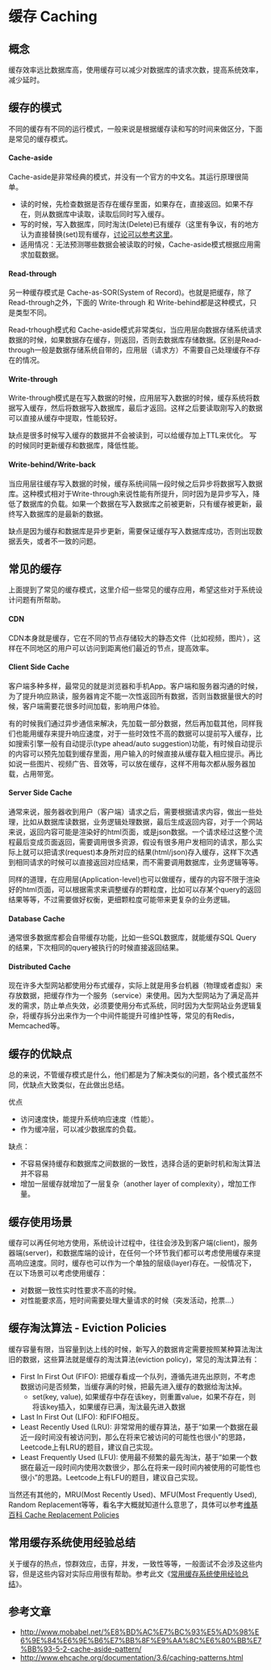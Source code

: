 # 缓存 Caching



## 概念

缓存效率远比数据库高，使用缓存可以减少对数据库的请求次数，提高系统效率，减少延时。


## 缓存的模式

不同的缓存有不同的运行模式，一般来说是根据缓存读和写的时间来做区分，下面是常见的缓存模式。

#### Cache-aside
Cache-aside是非常经典的模式，并没有一个官方的中文名。其运行原理很简单。

* 读的时候，先检查数据是否存在缓存里面，如果存在，直接返回。如果不存在，则从数据库中读取，读取后同时写入缓存。
* 写的时候，写入数据库，同时淘汰(Delete)已有缓存（这里有争议，有的地方认为直接替换(set)现有缓存，[讨论可以参考这里](http://www.mobabel.net/%E8%BD%AC%E7%BC%93%E5%AD%98%E6%9E%84%E6%9E%B6%E7%BB%8F%E9%AA%8C%E6%80%BB%E7%BB%93-5-2-cache-aside-pattern/)。
* 适用情况：无法预测哪些数据会被读取的时候，Cache-aside模式根据应用需求加载数据。

#### Read-through
另一种缓存模式是 Cache-as-SOR(System of Record)。也就是把缓存，除了Read-through之外，下面的 Write-through 和 Write-behind都是这种模式，只是类型不同。

Read-trhough模式和 Cache-aside模式非常类似，当应用层向数据存储系统请求数据的时候，如果数据存在缓存，则返回，否则去数据库存储数据。区别是Read-through一般是数据存储系统自带的，应用层（请求方）不需要自己处理缓存不存在的情况。

#### Write-through
Write-through模式是在写入数据的时候，应用层写入数据的时候，缓存系统将数据写入缓存，然后将数据写入数据库，最后才返回。这样之后要读取刚写入的数据可以直接从缓存中提取，性能较好。

缺点是很多时候写入缓存的数据并不会被读到，可以给缓存加上TTL来优化。 写的时候同时更新缓存和数据库，降低性能。

#### Write-behind/Write-back
当应用层往缓存写入数据的时候，缓存系统间隔一段时候之后异步将数据写入数据库。这种模式相对于Write-through来说性能有所提升，同时因为是异步写入，降低了数据库的负载。如果一个数据在写入数据库之前被更新，只有缓存被更新，最终写入数据库的是最新的数据。

缺点是因为缓存和数据库是异步更新，需要保证缓存写入数据库成功，否则出现数据丢失，或者不一致的问题。

## 常见的缓存
上面提到了常见的缓存模式，这里介绍一些常见的缓存应用，希望这些对于系统设计问题有所帮助。

#### CDN
CDN本身就是缓存，它在不同的节点存储较大的静态文件（比如视频，图片），这样在不同地区的用户可以访问到距离他们最近的节点，提高效率。

#### Client Side Cache
客户端多种多样，最常见的就是浏览器和手机App。客户端和服务器沟通的时候，为了提升响应熟读，服务器肯定不能一次性返回所有数据，否则当数据量很大的时候，客户端需要花很多时间加载，影响用户体验。

有的时候我们通过异步通信来解决，先加载一部分数据，然后再加载其他，同样我们也能用缓存来提升响应速度，对于一些时效性不高的数据可以提前写入缓存，比如搜索引擎一般有自动提示(type ahead/auto suggestion)功能，有时候自动提示的内容可以预先加载到缓存里面，用户输入的时候直接从缓存载入相应提示。再比如说一些图片、视频广告、音效等，可以放在缓存，这样不用每次都从服务器加载，占用带宽。

#### Server Side Cache
通常来说，服务器收到用户（客户端）请求之后，需要根据请求内容，做出一些处理，比如从数据库读数据，业务逻辑处理数据，最后生成返回内容，对于一个网站来说，返回内容可能是渲染好的html页面，或是json数据。一个请求经过这整个流程最后变成页面返回，需要调用很多资源，假设有很多用户发相同的请求，那么实际上就可以把请求(request)本身所对应的结果(html/json)存入缓存，这样下次遇到相同请求的时候可以直接返回对应结果，而不需要调用数据库，业务逻辑等等。

同样的道理，在应用层(Application-level)也可以做缓存，缓存的内容不限于渲染好的html页面，可以根据需求来调整缓存的颗粒度，比如可以存某个query的返回结果等等，不过需要做好权衡，更细颗粒度可能带来更复杂的业务逻辑。

#### Database Cache
通常很多数据库都会自带缓存功能，比如一些SQL数据库，就能缓存SQL Query的结果，下次相同的query被执行的时候直接返回结果。

#### Distributed Cache
现在许多大型网站都使用分布式缓存，实际上就是用多台机器（物理或者虚拟）来存放数据，把缓存作为一个服务（service）来使用。因为大型网站为了满足高并发的需求，防止单点失效，必须要使用分布式系统，同时因为大型网站业务逻辑复杂，将缓存拆分出来作为一个中间件能提升可维护性等，常见的有Redis，Memcached等。

## 缓存的优缺点

总的来说，不管缓存模式是什么，他们都是为了解决类似的问题，各个模式虽然不同，优缺点大致类似，在此做出总结。

优点

* 访问速度快，能提升系统响应速度（性能）。
* 作为缓冲层，可以减少数据库的负载。

缺点：

* 不容易保持缓存和数据库之间数据的一致性，选择合适的更新时机和淘汰算法并不容易
* 增加一层缓存就增加了一层复杂（another layer of complexity），增加工作量。

## 缓存使用场景

缓存可以再任何地方使用，系统设计过程中，往往会涉及到客户端(client)，服务器端(server)，和数据库端的设计，在任何一个环节我们都可以考虑使用缓存来提高响应速度。同时，缓存也可以作为一个单独的层级(layer)存在。一般情况下，在以下场景可以考虑使用缓存：

* 对数据一致性实时性要求不高的时候。
* 对性能要求高，短时间需要处理大量请求的时候（突发活动，抢票...）

## 缓存淘汰算法 - Eviction Policies

缓存容量有限，当容量到达上线的时候，新写入的数据肯定需要按照某种算法淘汰旧的数据，这些算法就是缓存的淘汰算法(eviction policy)，常见的淘汰算法有：

* First In First Out (FIFO): 把缓存看成一个队列，遵循先进先出原则，不考虑数据访问是否频繁，当缓存满的时候，把最先进入缓存的数据给淘汰掉。 
  * set(key, value), 如果缓存中存在该key，则重置value，如果不存在，则将该key插入，如果缓存已满，淘汰最先进入数据
* Last In First Out (LIFO): 和FIFO相反。
* Least Recently Used (LRU): 非常常用的缓存算法，基于“如果一个数据在最近一段时间没有被访问到，那么在将来它被访问的可能性也很小”的思路，Leetcode上有LRU的题目，建议自己实现。
* Least Frequently Used (LFU): 使用最不频繁的最先淘汰，基于“如果一个数据在最近一段时间内使用次数很少，那么在将来一段时间内被使用的可能性也很小”的思路。Leetcode上有LFU的题目，建议自己实现。

当然还有其他的，MRU(Most Recently Used)、MFU(Most Frequently Used), Random Replacement等等，看名字大概就知道什么意思了，具体可以参考[维基百科 Cache Replacement Policies](https://en.wikipedia.org/wiki/Cache_replacement_policies)

## 常用缓存系统使用经验总结 
关于缓存的热点，惊群效应，击穿，并发，一致性等等，一般面试不会涉及这些内容，但是这些内容对实际应用很有帮助。参考此文《[常用缓存系统使用经验总结](https://www.jianshu.com/p/c1b9ec30b994)》。

## 参考文章

* http://www.mobabel.net/%E8%BD%AC%E7%BC%93%E5%AD%98%E6%9E%84%E6%9E%B6%E7%BB%8F%E9%AA%8C%E6%80%BB%E7%BB%93-5-2-cache-aside-pattern/
* http://www.ehcache.org/documentation/3.6/caching-patterns.html


